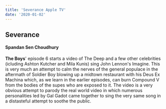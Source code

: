 ```yaml
---
title: 'Severance Apple TV'
date: '2020-01-02'
---
```


## Severance

####	Spandan Sen Choudhury

**The Boys**' episode 6 starts a video of The Deep and a few other celebrities (icluding Ashton Kutcher and Mila Kunis) sing John Lennon's Imagine. This is very much an attempt to calm the nerves of the general populace in the aftermath of Soldier Boy blowing up a midtown restaurant with his Deus Ex Machina which, as we learn in the earlier episodes, can burn Compound V from the bodies of the supes who are exposed to it. The video is a very obvious attempt to parody the real world video in which numerous personalities led by Gal Gadot came together to sing the very same song in a distasteful attempt to soothe the public. 
